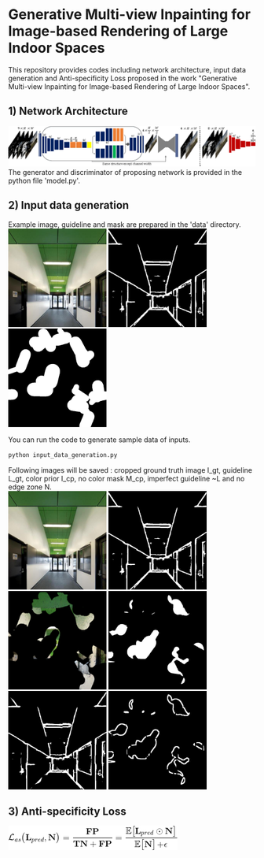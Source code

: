 # Generative Multi-view Inpainting for Image-based Rendering of Large Indoor Spaces

This repository provides codes including network architecture, input data generation and Anti-specificity Loss proposed in the work "Generative Multi-view Inpainting for Image-based Rendering of Large Indoor Spaces".

## 1) Network Architecture
<img src="./data/Network_G_D.png"></img>
The generator and discriminator of proposing network is provided in the python file 'model.py'.

## 2) Input data generation
Example image, guideline and mask are prepared in the 'data' directory.<br/>
<img src="./data/sample_image.jpg" width="200px" height="200px"></img>
<img src="./data/sample_guideline.jpg" width="200px" height="200px"></img>
<img src="./data/sample_mask.png" width="200px" height="200px"></img><br/>

You can run the code to generate sample data of inputs.
```bash
python input_data_generation.py
```
Following images will be saved :
cropped ground truth image I_gt, guideline L_gt, color prior I_cp, no color mask M_cp, imperfect guideline ~L and no edge zone N.
<br/>
<img src="./data/result_crop_image_gt.png" width="200px" height="200px"></img>
<img src="./data/result_crop_guideline_gt.png" width="200px" height="200px"></img><br/>
<img src="./data/result_color_prior.png" width="200px" height="200px"></img>
<img src="./data/result_no_color_mask.png" width="200px" height="200px"></img>
<img src="./data/result_imperfect_guideline.png" width="200px" height="200px"></img>
<img src="./data/result_no_edge_zone.png" width="200px" height="200px"></img><br/>


## 3) Anti-specificity Loss
<img src="./data/Anti-specificity loss.gif"></img><br/>
